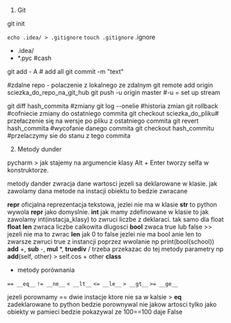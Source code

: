 1. Git

git init

`echo .idea/ > .gitignore`
`touch .gitignore`
.ignore
- .idea/
- *.pyc #cash

git add - A # add all
git commit -m "text"

#zdalne repo - polaczenie z lokalnego ze zdalnym
git remote add origin sciezka_do_repo_na_git_hub
git push -u origin master #-u = set up stream

git diff hash_commita #zmiany 
git log --onelie #historia zmian
git rollback #cofniecie zmiany do ostatniego commita
git checkout sciezka_do_pliku# przełaczenie się na  wersje po pliku z ostatniego commita
git revert hash_commita #wycofanie danego  commita
git checkout hash_commitu #przelaczymy sie do stanu z tego commita

2. Metody dunder

pycharm > jak stajemy na argumencie klasy Alt + Enter tworzy selfa w konstruktorze.

metody dander zwracja dane wartosci jezeli sa deklarowane w klasie.
jak zawolamy dana metode na instacji obiektu to bedzie zwracane

__repr__ oficjalna reprezentacja tekstowa, jezlei nie ma w klasie __str__ to python wywola __repr__ jako domyslnie.
__int__ jak mamy zdefinowane w klasie to jak zawolamy int(instacja_klasy) to zwruci liczbe z deklaraci. 
tak samo dla float __float__
__len__ zwraca liczbe calkowita dlugosci
__bool__ zwaca true lub false  >> jezeli nie ma to zwrac __len__ jak 0 to false
jezlei nie ma bool anie len to zwarsze zwruci true z instancji poprzez wwolanie np print(bool(school))
__add__ +, __sub__ -, __mul__ *, __truediv__ /
trzeba przekazac do tej metody parametry np __add__(self, other) > self.cos + other
__class__ 
- metody porównania

`== __eq__`
`!= __ne__`
`< __lt__`
`<= __le__`
`> __gt__`
`>= __ge__`

jezeli porownamy == dwie instacje ktore nie sa w kalsie > __eq__ zadeklarowane to
python bedzie porownywal nie jakow artosci tylko jako obiekty w pamieci bedzie pokazywal ze 100==100 daje False
